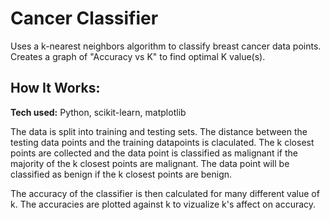 # Cancer Classifier

Uses a k-nearest neighbors algorithm to classify breast cancer data points. Creates a graph of "Accuracy vs K" to find optimal K value(s).

## How It Works:
**Tech used:** Python, scikit-learn, matplotlib 

The data is split into training and testing sets. The distance between the testing data points and the training datapoints is claculated. The k closest points are collected and the data point is classified as malignant if the majority of the k closest points are malignant. The data point will be classified as benign if the k closest points are benign.

The accuracy of the classifier is then calculated for many different value of k. The accuracies are plotted against k to vizualize k's affect on accuracy.
